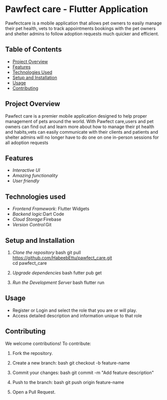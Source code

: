 # Pawfect care - Flutter Application
 Pawfectcare is a mobile application that allows pet owners to easily manage their pet health,
 vets to track appointments bookings with the pet owners and shelter admins 
 to follow adoption requests much quicker and efficient.


## Table of Contents
- [Project Overview](#project-overview)
- [Features](#features)
- [Technologies Used](#technologies-used)
- [Setup and Installation](#setup-and-installation)
- [Usage](#usage)
- [Contributing](#contributing)


## Project Overview
 Pawfect care is a premier mobile application designed to help proper management of pets around the world.
 With Pawfect care,users and pet owners can find out and learn more about how to manage their pt health and
 habits,vets can easily communicate with their clients and patients and shelter admins will no longer
 have to do one on one in-person sessions  for all adoption requests
 
## Features
- *Interactive UI*
- *Amazing functionality*
- *User friendly*

## Technologies used
 - *Frontend Framework*: Flutter Widgets
 - *Backend logic*:Dart Code
 - *Cloud Storage*:Firebase
 - *Version Control*:Git 

## Setup and Installation
1. *Clone the repository*
   bash
   git pull https://github.com/HabeebEttu/pawfect_care.git    
   cd pawfect_care

2. *Upgrade dependencies*
   bash
   futter pub get

3. *Run the Development Server*
    bash
    flutter run

## Usage
 - Register or Login and select the role that you are or will play.
 - Access detailed description and information unique to that role

## Contributing
  We welcome contributions! To contribute:
1. Fork the repository.
2. Create a new branch:
   bash
   git checkout -b feature-name

3. Commit your changes:
   bash
   git commit -m "Add feature description"

4. Push to the branch:
   bash
   git push origin feature-name

5. Open a Pull Request.
